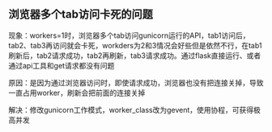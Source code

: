 ## 浏览器多个tab访问卡死的问题

现象：workers=1时，浏览器多个tab访问gunicorn运行的API，tab1访问后，tab2、tab3再访问就会卡死，workders为2和3情况会好些但是依然不行，在tab1刷新后，tab2请求成功，tab2再刷新，tab3请求成功。通过flask直接运行、或者通过api工具和get请求都没有问题

原因：是因为通过浏览器访问时，即使请求成功，浏览器也没有把连接关掉，导致一直占用worker，刷新会把前面的连接关掉

解决：修改gunicorn工作模式，worker_class改为gevent，使用协程，可获得极高并发

